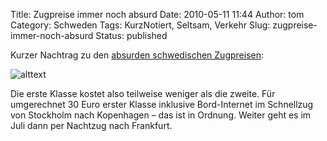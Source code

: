 Title: Zugpreise immer noch absurd
Date: 2010-05-11 11:44
Author: tom
Category: Schweden
Tags: KurzNotiert, Seltsam, Verkehr
Slug: zugpreise-immer-noch-absurd
Status: published

Kurzer Nachtrag zu den [absurden schwedischen
Zugpreisen](http://www.fiket.de/2009/09/04/zugreisen-absurd/):

![alttext](/pic/sjpriser.jpg)

Die erste Klasse kostet also teilweise weniger als die zweite. Für
umgerechnet 30 Euro erster Klasse inklusive Bord-Internet im Schnellzug
von Stockholm nach Kopenhagen – das ist in Ordnung. Weiter geht es im
Juli dann per Nachtzug nach Frankfurt.

